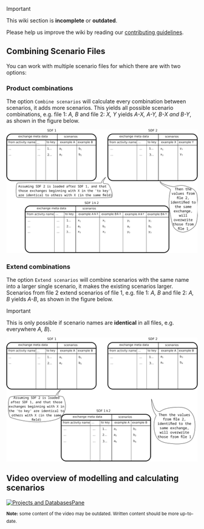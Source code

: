> [!IMPORTANT]
> This wiki section is __incomplete__ or __outdated__.
> 
> Please help us improve the wiki by reading our
> [contributing guidelines](https://github.com/LCA-ActivityBrowser/activity-browser/blob/main/CONTRIBUTING.md#wiki).


## Combining Scenario Files
You can work with multiple scenario files for which there are with two options:

### Product combinations
The option `Combine scenarios` will calculate every combination between scenarios, it adds more scenarios. 
This yields all possible scenario combinations, e.g. file 1: <i>A, B</i> and file 2: <i>X, Y</i> yields <i>A-X, A-Y, 
B-X and B-Y</i>, as shown in the figure below. 

![SDF product combination](./assets/sdf_product_combination.png)

### Extend combinations
The option `Extend scenarios` will combine scenarios with the same name into a larger single scenario, 
it makes the existing scenarios larger.
Scenarios from file 2 extend scenarios of file 1, e.g.  file 1: <i>A, B</i> and file 2: <i>A, B</i> yields <i>A-B</i>,
as shown in the figure below.

> [!IMPORTANT]
> This is only possible if scenario names are **identical** in all files, e.g. everywhere <i>A, B</i>).

![SDF extend combination](./assets/sdf_addition_combination.png)

## Video overview of modelling and calculating scenarios

[![Projects and DatabasesPane](https://img.youtube.com/vi/3LPcpV1G_jg/hqdefault.jpg)](https://www.youtube.com/watch?v=3LPcpV1G_jg)

<sup>
<b>Note:</b> some content of the video may be outdated. Written content should be more up-to-date.
</sup>
